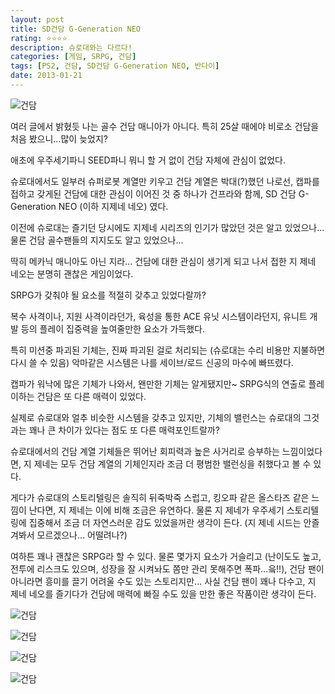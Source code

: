 ```yaml
---
layout: post
title: SD건담 G-Generation NEO
rating: ⭐️⭐️⭐️⭐️
description: 슈로대와는 다르다!
categories: [게임, SRPG, 건담]
tags: [PS2, 건담, SD건담 G-Generation NEO, 반다이]
date: 2013-01-21
---
```


![건담](../../review/img/2013/sd-g-gen-neo_00.jpg)

여러 글에서 밝혔듯 나는 골수 건담 매니아가 아니다. 특히 25살 때에야 비로소 건담을 처음 봤으니...많이 늦었지?

애초에 우주세기파니 SEED파니 뭐니 할 거 없이 건담 자체에 관심이 없었다.

슈로대에서도 일부러 슈퍼로봇 계열만 키우고 건담 계열은 박대(?)했던 나로선, 캡파를 접하고 갖게된 건담에 대한 관심이 이어진 것 중 하나가 건프라와 함께, SD 건담 G-Generation NEO (이하 지제네 네오) 였다.

이전에 슈로대는 즐기던 당시에도 지제네 시리즈의 인기가 많았던 것은 알고 있었으나... 물론 건담 골수팬들의 지지도도 알고 있었으나...

딱히 메카닉 매니아도 아닌 지라... 건담에 대한 관심이 생기게 되고 나서 접한 지 제네 네오는 분명히 괜찮은 게임이었다.

SRPG가 갖춰야 될 요소를 적절히 갖추고 있었다랄까?

복수 사격이나, 지원 사격이라던가, 육성을 통한 ACE 유닛 시스템이라던지, 유니트 개발 등의 플레이 집중력을 높여줄만한 요소가 가득했다.

특히 미션중 파괴된 기체는, 진짜 파괴된 걸로 처리되는 (슈로대는 수리 비용만 지불하면 다시 쓸 수 있음) 악마같은 시스템은 나를 세이브/로드 신공의 마수에 빠뜨렸다.

캡파가 워낙에 많은 기체가 나와서, 왠만한 기체는 알게됐지만~ SRPG식의 연출로 플레이하는 건담은 또 다른 매력이 있었다.

실제로 슈로대와 얼추 비슷한 시스템을 갖추고 있지만, 기체의 밸런스는 슈로대의 그것과는 꽤나 큰 차이가 있다는 점도 또 다른 매력포인트랄까?

슈로대에서의 건담 계열 기체들은 뛰어난 회피력과 높은 사거리로 승부하는 느낌이었다면, 지 제네는 모두 건담 계열의 기체인지라 조금 더 평범한 밸런싱을 취했다고 볼 수 있다.

게다가 슈로대의 스토리텔링은 솔직히 뒤죽박죽 스럽고, 킹오파 같은 올스타즈 같은 느낌이 난다면, 지 제네는 이에 비해 조금은 유연하다. 물론 지 제네가 우주세기 스토리텔링에 집중해서 조금 더 자연스러운 감도 있었을꺼란 생각이 든다. (지 제네 시드는 안즐겨봐서 모르겠으나... 어떨려나?)

여하튼 꽤나 괜찮은 SRPG라 할 수 있다. 물론 몇가지 요소가 거슬리고 (난이도도 높고, 전투에 리스크도 있으며, 성장을 잘 시켜놔도 쫌만 관리 못해주면 폭파...읔!!), 건담 팬이 아니라면 흥미를 끌기 어려울 수도 있는 스토리지만... 사실 건담 팬이 꽤나 다수고, 지 제네 네오를 즐기다가 건담에 매력에 빠질 수도 있을 만한 좋은 작품이란 생각이 든다.

![건담](../../review/img/2013/sd-g-gen-neo_01.jpg)

![건담](../../review/img/2013/sd-g-gen-neo_02.jpg)

![건담](../../review/img/2013/sd-g-gen-neo_03.jpg)

![건담](../../review/img/2013/sd-g-gen-neo_04.jpg)
